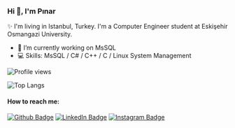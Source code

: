 ### Hi 👋, I'm Pınar

✨ I'm living in Istanbul, Turkey. I'm a Computer Engineer student at Eskişehir Osmangazi University.

- 🌱 I’m currently working on MsSQL
- 💻 Skills: MsSQL / C# / C++ / C / Linux System Management

![Profile views](https://gpvc.arturio.dev/pinarkizilarslan)

![Top Langs](https://github-readme-stats.vercel.app/api/top-langs/?username=pinarkizilarslan&layout=compact)

#### How to reach me:
[![Github Badge](https://img.shields.io/badge/-Github-000?style=quare&labelColor=000&logo=Github&logoColor=white&link=link)](https://github.com/pinarkizilarslan) 
[![LinkedIn Badge](https://img.shields.io/badge/-LinkedIn-006192?style=quare&labelColor=000&logo=LinkedIn&logoColor=white&link=link)](https://www.linkedin.com/in/p%C4%B1nar-k%C4%B1z%C4%B1larslan/) 
[![Instagram Badge](https://img.shields.io/badge/-Instagram-C13584?style=flat-quare&labelColor=000&logo=instagram&logoColor=white&link=link)](https://www.instagram.com/pinarkzlrsln/) 
